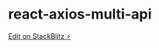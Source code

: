 # react-axios-multi-api

[Edit on StackBlitz ⚡️](https://stackblitz.com/edit/react-axios-tab-datausaioapi-ed6zrz)